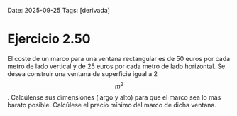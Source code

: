 Date: 2025-09-25
Tags: [derivada]

# Ejercicio 2.50

 
El coste de un marco para una ventana rectangular es de 50 euros por cada metro de lado vertical y de 25 euros por cada metro de lado
horizontal. Se desea construir una ventana de superficie igual a 2  $$ m^2$$  . Calcúlense sus dimensiones (largo y alto) para que el marco sea
lo más barato posible. Calcúlese el precio mínimo del marco de dicha ventana.
